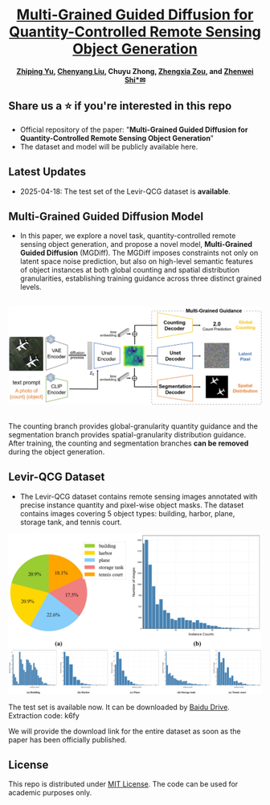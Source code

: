<div align="center">
 <h1>
  <a href="https://xxx">Multi-Grained Guided Diffusion for Quantity-Controlled Remote Sensing Object Generation</a>
</h1>

**[Zhiping Yu](https://scholar.google.com.tw/citations?user=qgldqJAAAAAJ&hl=en), [Chenyang Liu](https://chen-yang-liu.github.io/), Chuyu Zhong, [Zhengxia Zou](https://scholar.google.com.hk/citations?hl=en&user=DzwoyZsAAAAJ), and [Zhenwei Shi*✉](https://scholar.google.com.hk/citations?hl=en&user=kNhFWQIAAAAJ)**

</div>


## Share us a :star: if you're interested in this repo

- Official repository of the paper: "**Multi-Grained Guided Diffusion for Quantity-Controlled Remote Sensing Object Generation**" 
- The dataset and model will be publicly available here.
## Latest Updates
- 2025-04-18: The test set of the Levir-QCG dataset is **available**.

## Multi-Grained Guided Diffusion Model
- In this paper, we explore a novel task, quantity-controlled remote sensing object generation, and propose a novel model, **Multi-Grained Guided Diffusion** (MGDiff). The MGDiff imposes constraints not only on latent space noise prediction, but also on high-level semantic features of object instances at both global counting and spatial distribution granularities, establishing training guidance across three distinct grained levels. 
<br>

<div align="center">
  <img src="images/framework.jpg" width="900"/>
</div>

<br>

The counting branch provides global-granularity quantity guidance and the segmentation branch provides spatial-granularity distribution guidance. After training, the counting and segmentation branches **can be removed** during the object generation.

## Levir-QCG Dataset
- The Levir-QCG dataset contains remote sensing images annotated with precise instance quantity and pixel-wise object masks. The dataset contains images covering 5 object types: building, harbor, plane, storage tank, and tennis court.

<div align="center">
  <img src="images/dataset_overall.jpg" width="650"/>
</div>
<div align="center">
  <img src="images/dataset_distribution.jpg" width="850"/>
</div>

The test set is available now. It can be downloaded by [Baidu Drive](https://pan.baidu.com/s/1Esteen3FSvDoFCXwi5-A6Q). Extraction code: k6fy

We will provide the download link for the entire dataset as soon as the paper has been officially published.

## License

This repo is distributed under [MIT License](https://github.com/YZPioneer/MGDiff/blob/main/LICENSE). The code can be used for academic purposes only.

[//]: # (## Contact Us)

[//]: # (If you have any other questions❓, please contact us in time 👬)
